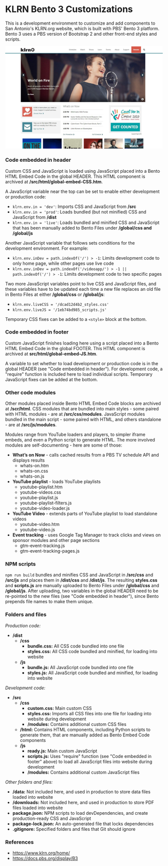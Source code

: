# KLRN Bento 3 Customizations 

This is a development environment to customize and add components to San Antonio's KLRN.org website, which is built with PBS' Bento 3 platform. Bento 3 uses a PBS version of Bootstrap 2 and other front-end styles and scripts.

![KLRN.org home page](images/KLRN-home-page.jpg)

### Code embedded in header

Custom CSS and JavaScript is loaded using JavaScript placed into a Bento HTML Embed Code in the global HEADER. This HTML component is archived at **/src/html/global-embed-CSS.htm**.

A JavaScript variable near the top can be set to enable either development or production code:   

- `klrn.env.in = 'dev'`: Imports CSS and JavaScript from **/src**   
- `klrn.env.in = 'prod'`: Loads bundled (but not minified) CSS and JavaScript from **/dist** 
- `klrn.env.in = 'live'`: Loads bundled and minified CSS and JavaScript that has been manually added to Bento Files under **/global/css and /global/js**  

Another JavaScript variable that follows sets conditions for the development environment. For example:

- `klrn.env.inDev = path.indexOf('/') > -1`: Limits development code to only home page, while other pages use live code
- `klrn.env.inDev = path.indexOf('/videoapp/') > -1 || path.indexOf('/') > -1`: Limits development code to two specific pages

Two more JavaScript variables point to live CSS and JavaScript files, and these variables have to be updated each time a new file replaces an old file in Bento Files at either **/global/css** or **/global/js**:

- `klrn.env.liveCSS = '/dcad12d4b2_styles.css'`
- `klrn.env.liveJS = '/1eb74bd985_scripts.js'`

Temporary CSS fixes can be added to a `<style>` block at the bottom.

### Code embedded in footer

Custom JavaScript finishes loading here using a script placed into a Bento HTML Embed Code in the global FOOTER. This HTML component is archived at **src/html/global-embed-JS.htm**.

A variable to set whether to load development or production code is in the global HEADER (see "Code embedded in header"). For development code, a "require" function is included here to load individual scripts. Temporary JavaScript fixes can be added at the bottom. 

### Other code modules

Other modules placed inside Bento HTML Embed Code blocks are archived at **/scr/html**. CSS modules that are bundled into main styles - some paired with HTML modules - are at **/src/css/modules**. JavaScript modules bundled in the main script - some paired with HTML, and others standalone - are at **/src/js/modules**.

Modules range from YouTube loaders and players, to simpler iframe embeds, and even a Python script to generate HTML. The more involved modules are self-documenting - here are some of those:

- **What’s on Now** - calls cached results from a PBS TV schedule API and displays results 
    - whats-on.htm
    - whats-on.css
    - whats-on.js
- **YouTube playlist** - loads YouTube playlists
    - youtube-playlist.htm 
    - youtube-videos.css
    - youtube-playlist.js
    - youtube-playlist-filters.js
    - youtube-video-loader.js
- **YouTube Video** - extends parts of YouTube playlist to load standalone videos
    - youtube-video.htm 
    - youtube-video.js
- **Event tracking** - uses Google Tag Manager to track clicks and views on sponsor modules and other page sections 
    - gtm-event-tracking.js
    - gtm-event-tracking-pages.js

### NPM scripts

`npm run build` bundles and minifies CSS and JavaScript in **/src/css** and **/src/js** and places them in **/dist/css** and **/dist/js**. The resulting **styles.css** and **scripts.js** are manually uploaded to Bento Files under **/global/css** and **/global/js**. After uploading, two variables in the global HEADER need to be re-pointed to the new files (see "Code embedded in header"), since Bento prepends file names to make them unique.  

### Folders and files 

*Production code:*

- **/dist**
    - **/css**
	    - **bundle.css:** All CSS code bundled into one file
		- **styles.css:** All CSS code bundled and minified, for loading into website
    - **/js**
	    - **bundle.js:** All JavaScript code bundled into one file
		- **styles.js:** All JavaScript code bundled and minified, for loading into website		
		
*Development code:*

- **/src** 
    - **/css** 
        - **custom.css:** Main custom CSS
        - **styles.css:** Imports all CSS files into one file for loading into website during development   
        - **/modules:** Contains additional custom CSS files 
    - **/html:** Contains HTML components, including Python scripts to generate them, that are manually added as Bento Embed Code components  
    - **/js**
        - **ready.js:** Main custom JavaScript
        - **scripts.js:** Uses "require" function (see "Code embedded in footer" above) to load all JavaScript files into website during development
		- **/modules:** Contains additional custom JavaScript files
		
*Other folders and files:*

- **/data:** Not included here, and used in production to store data files loaded into website 
- **/downloads:** Not included here, and used in production to store PDF files loaded into website
- **package.json:** NPM scripts to load devDependencies, and create production-ready CSS and JavaScript 
- **package-lock.json:** An auto-generated file that locks dependencies 
- **.gitignore:** Specified folders and files that Git should ignore

### References

- https://www.klrn.org/home/
- https://docs.pbs.org/display/B3
<!--
- https://markdownlivepreview.com/
- https://dillinger.io/ 
-->